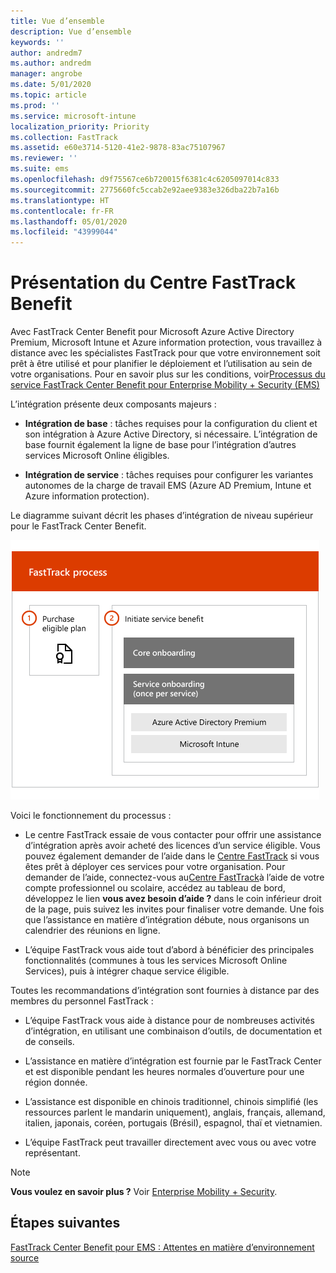 ```yaml
---
title: Vue d’ensemble
description: Vue d’ensemble
keywords: ''
author: andredm7
ms.author: andredm
manager: angrobe
ms.date: 5/01/2020
ms.topic: article
ms.prod: ''
ms.service: microsoft-intune
localization_priority: Priority
ms.collection: FastTrack
ms.assetid: e60e3714-5120-41e2-9878-83ac75107967
ms.reviewer: ''
ms.suite: ems
ms.openlocfilehash: d9f75567ce6b720015f6381c4c6205097014c833
ms.sourcegitcommit: 2775660fc5ccab2e92aee9383e326dba22b7a16b
ms.translationtype: HT
ms.contentlocale: fr-FR
ms.lasthandoff: 05/01/2020
ms.locfileid: "43999044"
---
```

# <a name="fasttrack-center-benefit-overview"></a>Présentation du Centre FastTrack Benefit

Avec FastTrack Center Benefit pour Microsoft Azure Active Directory Premium, Microsoft Intune et Azure information protection, vous travaillez à distance avec les spécialistes FastTrack pour que votre environnement soit prêt à être utilisé et pour planifier le déploiement et l’utilisation au sein de votre organisations. Pour en savoir plus sur les conditions, voir[Processus du service FastTrack Center Benefit pour Enterprise Mobility + Security (EMS)](EMS-fasttrack-process.md)

L’intégration présente deux composants majeurs :

-   **Intégration de base** : tâches requises pour la configuration du client et son intégration à Azure Active Directory, si nécessaire. L’intégration de base fournit également la ligne de base pour l’intégration d’autres services Microsoft Online éligibles.

-   **Intégration de service** : tâches requises pour configurer les variantes autonomes de la charge de travail EMS (Azure AD Premium, Intune et Azure information protection).

Le diagramme suivant décrit les phases d’intégration de niveau supérieur pour le FastTrack Center Benefit.

![Phases d’intégration de haut niveau de l’utilisation de FastTrack Center Benefit](./media/ft-onboarding-process.png)

Voici le fonctionnement du processus :

- Le centre FastTrack essaie de vous contacter pour offrir une assistance d’intégration après avoir acheté des licences d’un service éligible. Vous pouvez également demander de l’aide dans le [Centre FastTrack](https://go.microsoft.com/fwlink/?linkid=780698) si vous êtes prêt à déployer ces services pour votre organisation. Pour demander de l’aide, connectez-vous au[Centre FastTrack](https://go.microsoft.com/fwlink/?linkid=780698)à l’aide de votre compte professionnel ou scolaire, accédez au tableau de bord, développez le lien **vous avez besoin d’aide ?** dans le coin inférieur droit de la page, puis suivez les invites pour finaliser votre demande. Une fois que l’assistance en matière d’intégration débute, nous organisons un calendrier des réunions en ligne.

-   L’équipe FastTrack vous aide tout d’abord à bénéficier des principales fonctionnalités (communes à tous les services Microsoft Online Services), puis à intégrer chaque service éligible.

Toutes les recommandations d’intégration sont fournies à distance par des membres du personnel FastTrack :

-   L’équipe FastTrack vous aide à distance pour de nombreuses activités d’intégration, en utilisant une combinaison d’outils, de documentation et de conseils.

-   L’assistance en matière d’intégration est fournie par le FastTrack Center et est disponible pendant les heures normales d’ouverture pour une région donnée.

-   L’assistance est disponible en chinois traditionnel, chinois simplifié (les ressources parlent le mandarin uniquement), anglais, français, allemand, italien, japonais, coréen, portugais (Brésil), espagnol, thaï et vietnamien.

-   L’équipe FastTrack peut travailler directement avec vous ou avec votre représentant.

> [!NOTE]
> **Vous voulez en savoir plus ?** Voir [Enterprise Mobility + Security](https://www.microsoft.com/cloud-platform/enterprise-mobility).  

## <a name="next-steps"></a>Étapes suivantes

[FastTrack Center Benefit pour EMS : Attentes en matière d’environnement source](EMS-source-environment-expectations.md)

